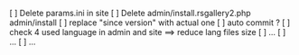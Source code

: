 

 [ ] Delete params.ini in site
 [ ] Delete admin/install.rsgallery2.php admin/install
 [ ] replace "since version" with actual one
 [ ] auto commit ?
 [ ] check 4 used language in admin and site ==> reduce lang files size
 [ ] ...
 [ ] ...
 [ ] ...
